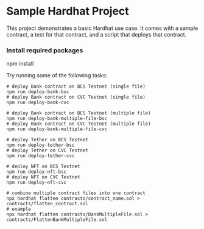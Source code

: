 # Sample Hardhat Project

This project demonstrates a basic Hardhat use case. It comes with a sample contract, a test for that contract, and a script that deploys that contract.

### Install required packages
npm install

Try running some of the following tasks:

```shell
# deploy Bank contract on BCS Testnet (single file)
npm run deploy-bank-bsc
# deploy Bank contract on CVC Testnet (single file)
npm run deploy-bank-cvc

# deploy Bank contract on BCS Testnet (multiple file)
npm run deploy-bank-multiple-file-bsc
# deploy Bank contract on CVC Testnet (multiple file)
npm run deploy-bank-multiple-file-cvc

# deploy Tether on BCS Testnet
npm run deploy-tether-bsc
# deploy Tether on CVC Testnet
npm run deploy-tether-cvc

# deploy NFT on BCS Testnet
npm run deploy-nft-bsc
# deploy NFT on CVC Testnet
npm run deploy-nft-cvc

# combine multiple contract files into one contract
npx hardhat flatten contracts/contract_name.sol > contracts/flatten_contract.sol
# example
npx hardhat flatten contracts/BankMultipleFile.sol > contracts/FlattenBankMultipleFile.sol
```
